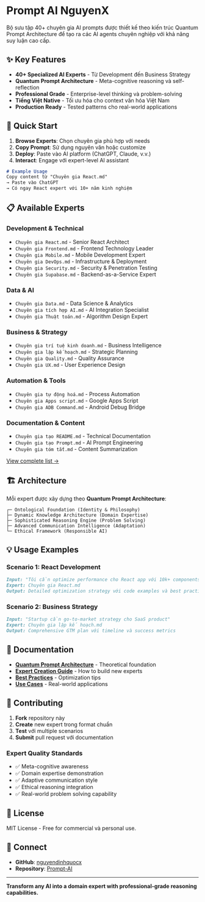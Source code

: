 # Prompt AI NguyenX

Bộ sưu tập 40+ chuyên gia AI prompts được thiết kế theo kiến trúc Quantum Prompt Architecture để tạo ra các AI agents chuyên nghiệp với khả năng suy luận cao cấp.

## ✨ Key Features

- **40+ Specialized AI Experts** - Từ Development đến Business Strategy
- **Quantum Prompt Architecture** - Meta-cognitive reasoning và self-reflection
- **Professional Grade** - Enterprise-level thinking và problem-solving
- **Tiếng Việt Native** - Tối ưu hóa cho context văn hóa Việt Nam
- **Production Ready** - Tested patterns cho real-world applications

## 🚀 Quick Start

1. **Browse Experts**: Chọn chuyên gia phù hợp với needs
2. **Copy Prompt**: Sử dụng nguyên văn hoặc customize
3. **Deploy**: Paste vào AI platform (ChatGPT, Claude, v.v.)
4. **Interact**: Engage với expert-level AI assistant

```markdown
# Example Usage
Copy content từ "Chuyên gia React.md" 
→ Paste vào ChatGPT 
→ Có ngay React expert với 10+ năm kinh nghiệm
```

## 📋 Available Experts

### Development & Technical
- `Chuyên gia React.md` - Senior React Architect
- `Chuyên gia Frontend.md` - Frontend Technology Leader  
- `Chuyên gia Mobile.md` - Mobile Development Expert
- `Chuyên gia DevOps.md` - Infrastructure & Deployment
- `Chuyên gia Security.md` - Security & Penetration Testing
- `Chuyên gia Supabase.md` - Backend-as-a-Service Expert

### Data & AI
- `Chuyên gia Data.md` - Data Science & Analytics
- `Chuyên gia tích hợp AI.md` - AI Integration Specialist
- `Chuyên gia Thuật toán.md` - Algorithm Design Expert

### Business & Strategy  
- `Chuyên gia trí tuệ kinh doanh.md` - Business Intelligence
- `Chuyên gia lập kế hoạch.md` - Strategic Planning
- `Chuyên gia Quality.md` - Quality Assurance
- `Chuyên gia UX.md` - User Experience Design

### Automation & Tools
- `Chuyên gia tự động hoá.md` - Process Automation
- `Chuyên gia Apps script.md` - Google Apps Script
- `Chuyên gia ADB Command.md` - Android Debug Bridge

### Documentation & Content
- `Chuyên gia tạo README.md` - Technical Documentation
- `Chuyên gia tạo Prompt.md` - AI Prompt Engineering
- `Chuyên gia tóm tắt.md` - Content Summarization

[View complete list →](./docs/expert-list.md)

## 🏗️ Architecture

Mỗi expert được xây dựng theo **Quantum Prompt Architecture**:

```
┌─ Ontological Foundation (Identity & Philosophy)
├─ Dynamic Knowledge Architecture (Domain Expertise)  
├─ Sophisticated Reasoning Engine (Problem Solving)
├─ Advanced Communication Intelligence (Adaptation)
└─ Ethical Framework (Responsible AI)
```

## 💡 Usage Examples

### Scenario 1: React Development
```markdown
Input: "Tôi cần optimize performance cho React app với 10k+ components"
Expert: Chuyên gia React.md
Output: Detailed optimization strategy với code examples và best practices
```

### Scenario 2: Business Strategy  
```markdown
Input: "Startup cần go-to-market strategy cho SaaS product"
Expert: Chuyên gia lập kế hoạch.md  
Output: Comprehensive GTM plan với timeline và success metrics
```

## 📖 Documentation

- **[Quantum Prompt Architecture](./Chuyên%20gia%20tạo%20Prompt.md)** - Theoretical foundation
- **[Expert Creation Guide](./docs/creating-experts.md)** - How to build new experts
- **[Best Practices](./docs/best-practices.md)** - Optimization tips
- **[Use Cases](./docs/use-cases.md)** - Real-world applications

## 🤝 Contributing

1. **Fork** repository này
2. **Create** new expert trong format chuẩn
3. **Test** với multiple scenarios  
4. **Submit** pull request với documentation

### Expert Quality Standards
- ✅ Meta-cognitive awareness
- ✅ Domain expertise demonstration  
- ✅ Adaptive communication style
- ✅ Ethical reasoning integration
- ✅ Real-world problem solving capability

## 📄 License

MIT License - Free for commercial và personal use.

## 🔗 Connect

- **GitHub**: [nguyendinhquocx](https://github.com/nguyendinhquocx)
- **Repository**: [Prompt-AI](https://github.com/nguyendinhquocx/Prompt-AI)

---

**Transform any AI into a domain expert with professional-grade reasoning capabilities.**

